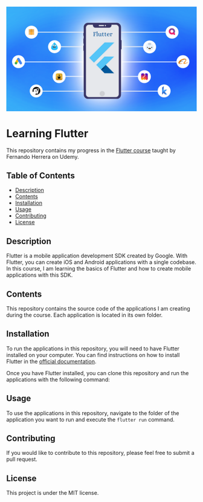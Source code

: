 ![Flutter to Mobile App.](./Flutter.png)

# Learning Flutter 

This repository contains my progress in the [Flutter course](https://www.udemy.com/course/flutter-cero-a-experto/) taught by Fernando Herrera on Udemy.

## Table of Contents
- [Description](#description)
- [Contents](#contents)
- [Installation](#installation)
- [Usage](#usage)
- [Contributing](#contributing)
- [License](#license)

## Description

Flutter is a mobile application development SDK created by Google. With Flutter, you can create iOS and Android applications with a single codebase. In this course, I am learning the basics of Flutter and how to create mobile applications with this SDK.

## Contents

This repository contains the source code of the applications I am creating during the course. Each application is located in its own folder.

## Installation

To run the applications in this repository, you will need to have Flutter installed on your computer. You can find instructions on how to install Flutter in the [official documentation](https://flutter.dev/docs/get-started/install).

Once you have Flutter installed, you can clone this repository and run the applications with the following command:


## Usage

To use the applications in this repository, navigate to the folder of the application you want to run and execute the `flutter run` command.

## Contributing

If you would like to contribute to this repository, please feel free to submit a pull request.

## License

This project is under the MIT license.
